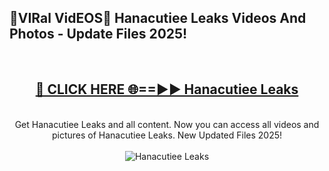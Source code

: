 <h2>🔴VIRal VidEOS🔴 Hanacutiee Leaks Videos And Photos - Update Files 2025!</h2>
<br>
<div align="center">
<h2><a href="https://virallinks.top/odZfE0" rel="nofollow">🔴 CLICK HERE 🌐==►► Hanacutiee Leaks</a></h2>
<br>
Get Hanacutiee Leaks and all content. Now you can access all videos and pictures of Hanacutiee Leaks. New Updated Files 2025!
<br>
<br>
<a href="https://virallinks.top/odZfE0" rel="nofollow" data-target="animated-image.originalLink"><img src="https://i.imgur.com/dJHk4Zq.gif)" alt="Hanacutiee Leaks" style="max-width: 100%; display: inline-block;" data-target="animated-image.originalImage"></a>
</div>
<br>

